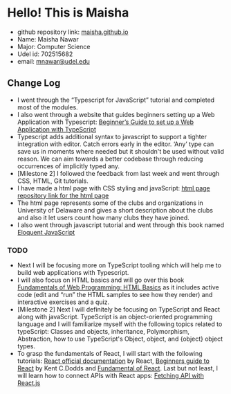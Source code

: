 # Hello! This is Maisha
- github repository link: [maisha.github.io](https://github.com/mnawar27/maisha.github.io)
- Name: Maisha Nawar
- Major: Computer Science
- Udel id: 702515682
- email: mnawar@udel.edu
## Change Log
- I went through the “Typescript for JavaScript” tutorial and completed most of the modules.
- I also went through a website that guides beginners setting up a Web Application with Typescript: [Beginner’s Guide to set up a Web Application with TypeScript](https://codeburst.io/a-beginners-guide-to-setting-up-a-web-application-with-typescript-and-express-e1cf8319bc5c)
- Typescript adds additional syntax to javascript to support a tighter integration with editor. Catch errors early in the editor. ‘Any’ type can save us in moments where needed but it shouldn't be used without valid reason. We can aim towards a better codebase through reducing occurrences of implicitly typed any.
- [Milestone 2] I followed the feedback from last week and went through CSS, HTML, Git tutorials.
- I have made a html page with CSS styling and javaScript: [html page](https://mnawar27.github.io/scratch/) 
[repository link for the html page](https://github.com/mnawar27/scratch)
- The html page represents some of the clubs and organizations in University of Delaware and gives a short description about the clubs and also it let users count how many clubs they have joined.
 - I also went through javascript tutorial and went through this book named [Eloquent JavaScript](https://developer.mozilla.org/en-US/docs/Learn/Getting_started_with_the_web/JavaScript_basics)

### TODO
- Next I will be focusing more on TypeScript tooling which will help me to build web applications with Typescript.
- I will also focus on HTML basics and will go over this book [Fundamentals of Web Programming: HTML Basics](https://runestone.academy/runestone/books/published/webfundamentals/HTML/toctree.html) as it includes active code (edit and “run” the HTML samples to see how they render) and interactive exercises and a quiz.
- [Milestone 2] Next I will definitely be focusing on TypeScript and React along with javaScript. TypeScript is an object-oriented programming language and I will familiarize myself with the following topics related to typeScript: Classes and objects, inheritance, Polymorphism, Abstraction, how to use TypeScript's Object, object, and {object} object types.
- To grasp the fundamentals of React, I will start with the following tutorials: [React official documentation](https://reactjs.org/docs/hello-world.html) by React, [Beginners guide to React](https://egghead.io/courses/the-beginner-s-guide-to-react) by Kent C.Dodds and [Fundamental of React](https://www.freecodecamp.org/news/all-the-fundamental-react-js-concepts-jammed-into-this-single-medium-article-c83f9b53eac2/). Last but not least, I will learn how to connect APIs with React apps: [Fetching API with React.js](https://blog.hellojs.org/fetching-api-data-with-react-js-460fe8bbf8f2)
